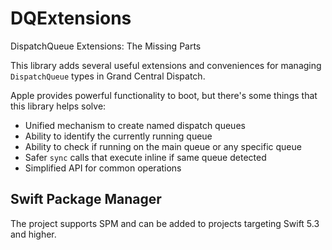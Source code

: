 # DQExtensions
DispatchQueue Extensions: The Missing Parts

This library adds several useful extensions and conveniences for managing `DispatchQueue` types in Grand Central Dispatch.

Apple provides powerful functionality to boot, but there's some things that this library helps solve:
- Unified mechanism to create named dispatch queues
- Ability to identify the currently running queue
- Ability to check if running on the main queue or any specific queue
- Safer `sync` calls that execute inline if same queue detected
- Simplified API for common operations

## Swift Package Manager

The project supports SPM and can be added to projects targeting Swift 5.3 and higher.
